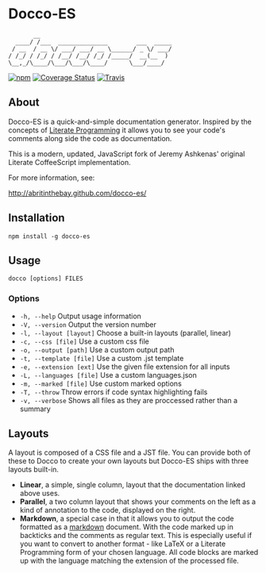 # Docco-ES

	       __
	  ____/ /___  ______________        ___  _____
	 / __  / __ \/ ___/ ___/ __ \______/ _ \/ ___/
	/ /_/ / /_/ / /__/ /__/ /_/ /_____/  __(__  )
	\__,_/\____/\___/\___/\____/      \___/____/
[![npm](https://img.shields.io/npm/v/docco-es.svg?style=for-the-badge)](https://www.npmjs.com/package/docco-es)
[![Coverage Status](https://img.shields.io/coveralls/github/abritinthebay/docco-es.svg?style=for-the-badge)](https://coveralls.io/repos/github/abritinthebay/docco-es)
[![Travis](https://img.shields.io/travis/abritinthebay/docco-es.svg?style=for-the-badge)](https://travis-ci.org/abritinthebay/docco-es/builds)

## About

Docco-ES is a quick-and-simple documentation generator. Inspired by the concepts of [Literate Programming](https://en.wikipedia.org/wiki/Literate_programming) it allows you to see your code's comments
along side the code as documentation.

This is a modern, updated, JavaScript fork of Jeremy Ashkenas' original Literate CoffeeScript implementation.

For more information, see:

<http://abritinthebay.github.com/docco-es/>

## Installation

	npm install -g docco-es

## Usage

	docco [options] FILES

### Options

* `-h, --help` Output usage information
* `-V, --version` Output the version number
* `-l, --layout [layout]` Choose a built-in layouts (parallel, linear)
* `-c, --css [file]` Use a custom css file
* `-o, --output [path]` Use a custom output path
* `-t, --template [file]` Use a custom .jst template
* `-e, --extension [ext]` Use the given file extension for all inputs
* `-L, --languages [file]` Use a custom languages.json
* `-m, --marked [file]` Use custom marked options
* `-T, --throw` Throw errors if code syntax highlighting fails
* `-v, --verbose` Shows all files as they are proccessed rather than a summary

## Layouts

A layout is composed of a CSS file and a JST file. You can provide both of these to Docco to create your own layouts but Docco-ES ships with three layouts built-in.

* **Linear**, a simple, single column, layout that the documentation linked above uses.
* **Parallel**, a two column layout that shows your comments on the left as a kind of annotation to the code, displayed on the right.
* **Markdown**, a special case in that it allows you to output the code formatted as a [markdown](https://en.wikipedia.org/wiki/Markdown) document. With the code marked up in backticks and the comments as regular text. This is especially useful if you want to convert to another format - like LaTeX or a Literate Programming form of your chosen language. All code blocks are marked up with the language matching the extension of the processed file.
